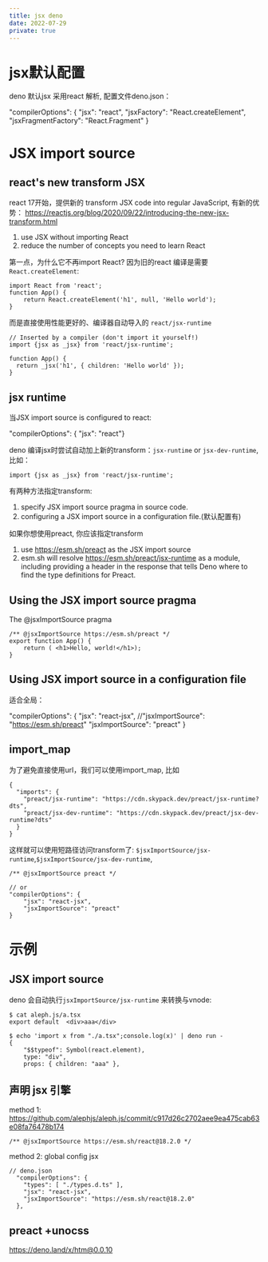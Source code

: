 ```yaml
---
title: jsx deno
date: 2022-07-29
private: true
---
```

# jsx默认配置
deno 默认jsx 采用react 解析, 配置文件deno.json：

  "compilerOptions": {
    "jsx": "react",
    "jsxFactory": "React.createElement",
    "jsxFragmentFactory": "React.Fragment"
  }

# JSX import source
## react's new transform JSX
react 17开始，提供新的 transform JSX code into regular JavaScript, 有新的优势：
https://reactjs.org/blog/2020/09/22/introducing-the-new-jsx-transform.html
1. use JSX without importing React
2. reduce the number of concepts you need to learn React

第一点，为什么它不再import React? 因为旧的react 编译是需要 `React.createElement`:

    import React from 'react';
    function App() {
        return React.createElement('h1', null, 'Hello world');
    }

而是直接使用性能更好的、编译器自动导入的 `react/jsx-runtime`

    // Inserted by a compiler (don't import it yourself!)
    import {jsx as _jsx} from 'react/jsx-runtime';

    function App() {
      return _jsx('h1', { children: 'Hello world' });
    }

## jsx runtime
当JSX import source is configured to react:

  "compilerOptions": { "jsx": "react"}

deno 编译jsx时尝试自动加上新的transform：`jsx-runtime` or `jsx-dev-runtime`, 比如：

    import {jsx as _jsx} from 'react/jsx-runtime';

有两种方法指定transform:
1. specify JSX import source pragma  in source code.
2. configuring a JSX import source in a configuration file.(默认配置有)

如果你想使用preact, 你应该指定transform
1. use https://esm.sh/preact as the JSX import source
2. esm.sh will resolve https://esm.sh/preact/jsx-runtime as a module, including providing a header in the response that tells Deno where to find the type definitions for Preact.

## Using the JSX import source pragma
The @jsxImportSource pragma 

    /** @jsxImportSource https://esm.sh/preact */
    export function App() {
        return ( <h1>Hello, world!</h1>);
    }

## Using JSX import source in a configuration file
适合全局：

  "compilerOptions": {
    "jsx": "react-jsx",
    //"jsxImportSource": "https://esm.sh/preact"
    "jsxImportSource": "preact"
  }

## import_map
为了避免直接使用url，我们可以使用import_map, 比如

    {
      "imports": {
        "preact/jsx-runtime": "https://cdn.skypack.dev/preact/jsx-runtime?dts",
        "preact/jsx-dev-runtime": "https://cdn.skypack.dev/preact/jsx-dev-runtime?dts"
      }
    }

这样就可以使用短路径访问transform了: `$jsxImportSource/jsx-runtime`,`$jsxImportSource/jsx-dev-runtime`, 

    /** @jsxImportSource preact */

    // or
    "compilerOptions": {
        "jsx": "react-jsx",
        "jsxImportSource": "preact"
    }

# 示例
## JSX import source
deno 会自动执行`jsxImportSource/jsx-runtime` 来转换与vnode:

    $ cat aleph.js/a.tsx
    export default  <div>aaa</div>

    $ echo 'import x from "./a.tsx";console.log(x)' | deno run -
    {
        "$$typeof": Symbol(react.element),
        type: "div",
        props: { children: "aaa" },


## 声明 jsx 引擎
method 1: https://github.com/alephjs/aleph.js/commit/c917d26c2702aee9ea475cab63e08fa76478b174

    /** @jsxImportSource https://esm.sh/react@18.2.0 */

method 2: global config jsx

    // deno.json
      "compilerOptions": {
        "types": [ "./types.d.ts" ],
        "jsx": "react-jsx",
        "jsxImportSource": "https://esm.sh/react@18.2.0"
      },

## preact +unocss
https://deno.land/x/htm@0.0.10
